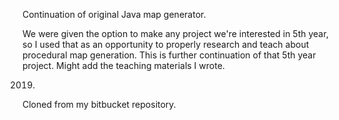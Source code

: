 Continuation of original Java map generator.

We were given the option to make any project we're interested in 5th year, so I used that as an opportunity to properly research and teach about procedural map generation. This is further continuation of that 5th year project. Might add the teaching materials I wrote.

2019.

Cloned from my bitbucket repository.
